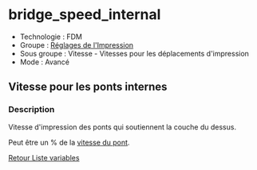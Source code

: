 # bridge_speed_internal

* Technologie : FDM
* Groupe : [Réglages de l'Impression](../print_settings/print_settings.md)
* Sous groupe : Vitesse - Vitesses pour les déplacements d'impression
* Mode : Avancé

## Vitesse pour les ponts internes

### Description

Vitesse d'impression des ponts qui soutiennent la couche du dessus.

Peut être un % de la [vitesse du pont](bridge_speed.md).


[Retour Liste variables](variable_list.md)